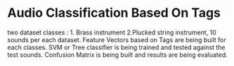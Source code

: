 # Audio Classification Based On Tags

 two dataset classes : 1. Brass instrument 2.Plucked string instrument, 10 sounds per each dataset.
 Feature Vectors based on Tags are being built for each classes. SVM or Tree classifier is being trained and tested
 against the test sounds. Confusion Matrix is being built and results are being evaluated.
 
